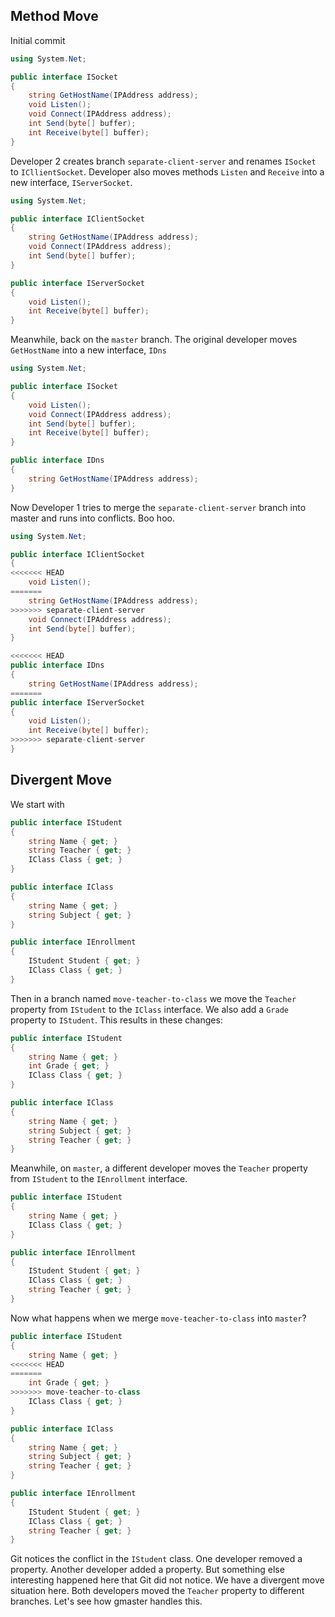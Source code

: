 ## Method Move

Initial commit

```csharp
using System.Net;

public interface ISocket
{
    string GetHostName(IPAddress address);
    void Listen();
    void Connect(IPAddress address);
    int Send(byte[] buffer);
    int Receive(byte[] buffer);
}
```

Developer 2 creates branch `separate-client-server` and renames `ISocket` to `ICllientSocket`. Developer also moves methods `Listen` and `Receive` into a new interface, `IServerSocket`.

```csharp
using System.Net;

public interface IClientSocket
{
    string GetHostName(IPAddress address);
    void Connect(IPAddress address);
    int Send(byte[] buffer);
}

public interface IServerSocket
{
    void Listen();
    int Receive(byte[] buffer);
}
```

Meanwhile, back on the `master` branch. The original developer moves `GetHostName` into a new interface, `IDns`

```csharp
using System.Net;

public interface ISocket
{
    void Listen();
    void Connect(IPAddress address);
    int Send(byte[] buffer);
    int Receive(byte[] buffer);
}

public interface IDns
{
    string GetHostName(IPAddress address);
}
```

Now Developer 1 tries to merge the `separate-client-server` branch into master and runs into conflicts. Boo hoo.

```csharp
using System.Net;

public interface IClientSocket
{
<<<<<<< HEAD
    void Listen();
=======
    string GetHostName(IPAddress address);
>>>>>>> separate-client-server
    void Connect(IPAddress address);
    int Send(byte[] buffer);
}

<<<<<<< HEAD
public interface IDns
{
    string GetHostName(IPAddress address);
=======
public interface IServerSocket
{
    void Listen();
    int Receive(byte[] buffer);
>>>>>>> separate-client-server
}
```

## Divergent Move

We start with

```csharp
public interface IStudent
{
    string Name { get; }
    string Teacher { get; }
    IClass Class { get; }
}

public interface IClass
{
    string Name { get; }
    string Subject { get; }
}

public interface IEnrollment
{
    IStudent Student { get; }
    IClass Class { get; }
}
```

Then in a branch named `move-teacher-to-class` we move the `Teacher` property from `IStudent` to the `IClass` interface. We also add a `Grade` property to `IStudent`. This results in these changes:

```csharp
public interface IStudent
{
    string Name { get; }
    int Grade { get; }
    IClass Class { get; }
}

public interface IClass
{
    string Name { get; }
    string Subject { get; }
    string Teacher { get; }
}
```

Meanwhile, on `master`, a different developer moves the `Teacher` property from `IStudent` to the `IEnrollment` interface.

```csharp
public interface IStudent
{
    string Name { get; }
    IClass Class { get; }
}

public interface IEnrollment
{
    IStudent Student { get; }
    IClass Class { get; }
    string Teacher { get; }
}
```

Now what happens when we merge `move-teacher-to-class` into `master`?

```csharp
public interface IStudent
{
    string Name { get; }
<<<<<<< HEAD
=======
    int Grade { get; }
>>>>>>> move-teacher-to-class
    IClass Class { get; }
}

public interface IClass
{
    string Name { get; }
    string Subject { get; }
    string Teacher { get; }
}

public interface IEnrollment
{
    IStudent Student { get; }
    IClass Class { get; }
    string Teacher { get; }
}
```

Git notices the conflict in the `IStudent` class. One developer removed a property. Another developer added a property. But something else interesting happened here that Git did not notice. We have a divergent move situation here. Both developers moved the `Teacher` property to different branches. Let's see how gmaster handles this.


